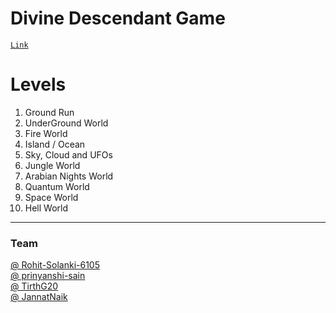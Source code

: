 

# Divine Descendant Game

<a href="https://rohit-solanki-6105.github.io/Divine-Descendant-Game/" target="_blank">`Link`</a>

# Levels

1) Ground Run
2) UnderGround World
3) Fire World
4) Island / Ocean
5) Sky, Cloud and UFOs
6) Jungle World
7) Arabian Nights World
8) Quantum World
9) Space World
10) Hell World

---

### Team

[@ Rohit-Solanki-6105](https://github.com/Rohit-Solanki-6105) <br>
[@ prinyanshi-sain](https://github.com/priyanshi-sain) <br>
[@ TirthG20](https://github.com/TirthG20) <br>
[@ JannatNaik](https://github.com/JannatNaik) <br>
